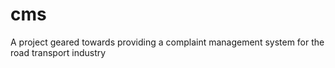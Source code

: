 # cms
A project geared towards providing a complaint management system for the road transport industry
